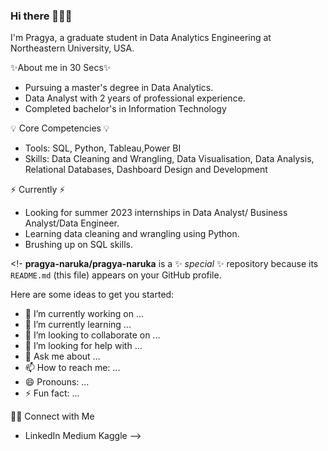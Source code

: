 ### Hi there 🙋🏻‍♀️

I'm Pragya, a graduate student in Data Analytics Engineering at Northeastern University, USA. 

✨About me in 30 Secs✨

- Pursuing a master's degree in Data Analytics.
- Data Analyst with 2 years of professional experience.
- Completed bachelor's in Information Technology

💡 Core Competencies 💡
- Tools: SQL, Python, Tableau,Power BI
- Skills: Data Cleaning and Wrangling, Data Visualisation, Data Analysis, Relational Databases, Dashboard Design and Development

⚡️ Currently ⚡️
- Looking for summer 2023 internships in Data Analyst/ Business Analyst/Data Engineer.
- Learning data cleaning and wrangling using Python.
- Brushing up on SQL skills.




<!-
**pragya-naruka/pragya-naruka** is a ✨ _special_ ✨ repository because its `README.md` (this file) appears on your GitHub profile.

Here are some ideas to get you started:

- 🔭 I’m currently working on ...
- 🌱 I’m currently learning ...
- 👯 I’m looking to collaborate on ...
- 🤔 I’m looking for help with ...
- 💬 Ask me about ...
- 📫 How to reach me: ...
- 😄 Pronouns: ...
- ⚡ Fun fact: ...

🙌🏻 Connect with Me
- LinkedIn
Medium
Kaggle
-->
